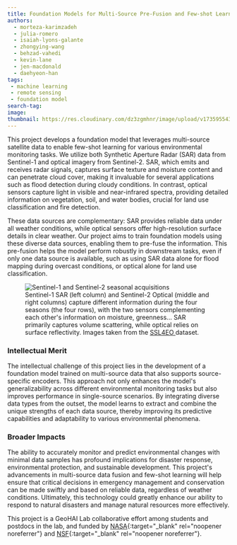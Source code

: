 ```yaml
---
title: Foundation Models for Multi-Source Pre-Fusion and Few-shot Learning
authors: 
  - morteza-karimzadeh
  - julia-romero
  - isaiah-lyons-galante
  - zhongying-wang
  - behzad-vahedi
  - kevin-lane
  - jen-macdonald
  - daehyeon-han
tags: 
 - machine learning
 - remote sensing
 - foundation model
search-tag: 
image: 
thumbnail: https://res.cloudinary.com/dz3zgmhnr/image/upload/v1735955434/eac27541-722d-4060-b1e1-899c7c073e5c.png 
---
```


This project develops a foundation model that leverages multi-source satellite data to enable few-shot learning for various environmental monitoring tasks. We utilize both Synthetic Aperture Radar (SAR) data from Sentinel-1 and optical imagery from Sentinel-2. SAR, which emits and receives radar signals, captures surface texture and moisture content and can penetrate cloud cover, making it invaluable for several applications such as flood detection during cloudy conditions. In contrast, optical sensors capture light in visible and near-infrared spectra, providing detailed information on vegetation, soil, and water bodies, crucial for land use classification and fire detection.

These data sources are complementary: SAR provides reliable data under all weather conditions, while optical sensors offer high-resolution surface details in clear weather. Our project aims to train foundation models using these diverse data sources, enabling them to pre-fuse the information. This pre-fusion helps the model perform robustly in downstream tasks, even if only one data source is available, such as using SAR data alone for flood mapping during overcast conditions, or optical alone for land use classification. 

 <figure class="project-info-figure">
        <img 
            src="https://res.cloudinary.com/dz3zgmhnr/image/upload/v1735955696/100d8b6f-2b0f-45a2-b31e-dc28672d532b.png" 
            alt="Sentinel-1 and Sentinel-2 seasonal acquisitions"
            class="project-info-image"
        >
        <figcaption class="project-info-caption">
            Sentinel-1 SAR (left column) and Sentinel-2 Optical (middle and right columns) capture different information during the four seasons (the four rows), with the two sensors complementing each other's information on moisture, greenness... SAR primarily captures volume scattering, while optical relies on surface reflectivity. Images taken from the <a href="https://github.com/zhu-xlab/SSL4EO-S12" target="_blank">SSL4EO </a> dataset. 
        </figcaption>
  </figure>

<h3>Intellectual Merit</h3>
The intellectual challenge of this project lies in the development of a foundation model trained on multi-source data that also supports source-specific encoders. This approach not only enhances the model's generalizability across different environmental monitoring tasks but also improves performance in single-source scenarios. By integrating diverse data types from the outset, the model learns to extract and combine the unique strengths of each data source, thereby improving its predictive capabilities and adaptability to various environmental phenomena.

<h3>Broader Impacts</h3>
The ability to accurately monitor and predict environmental changes with minimal data samples has profound implications for disaster response, environmental protection, and sustainable development. This project's advancements in multi-source data fusion and few-shot learning will help ensure that critical decisions in emergency management and conservation can be made swiftly and based on reliable data, regardless of weather conditions. Ultimately, this technology could greatly enhance our ability to respond to natural disasters and manage natural resources more effectively.

This project is a GeoHAI Lab collaborative effort among students and postdocs in the lab, and funded by [NASA](https://www.nasa.gov/){:target="_blank" rel="noopener noreferrer"} and [NSF](https://www.nsf.gov/){:target="_blank" rel="noopener noreferrer"}. 